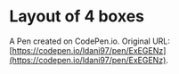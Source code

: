 # Layout of 4 boxes

A Pen created on CodePen.io. Original URL: [https://codepen.io/ldani97/pen/ExEGENz](https://codepen.io/ldani97/pen/ExEGENz).

